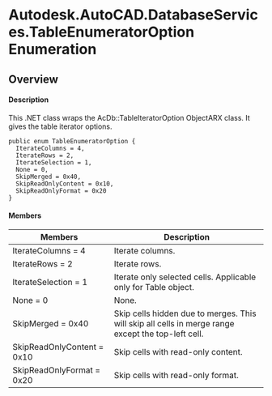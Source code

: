 # Autodesk.AutoCAD.DatabaseServices.TableEnumeratorOption Enumeration

## Overview

#### Description
This .NET class wraps the AcDb::TableIteratorOption ObjectARX class. It gives the table iterator options.
```text
public enum TableEnumeratorOption {
  IterateColumns = 4,
  IterateRows = 2,
  IterateSelection = 1,
  None = 0,
  SkipMerged = 0x40,
  SkipReadOnlyContent = 0x10,
  SkipReadOnlyFormat = 0x20
}
```

#### Members

| Members | Description |
| --- | --- |
| IterateColumns = 4 | Iterate columns. |
| IterateRows = 2 | Iterate rows. |
| IterateSelection = 1 | Iterate only selected cells. Applicable only for Table object. |
| None = 0 | None. |
| SkipMerged = 0x40 | Skip cells hidden due to merges. This will skip all cells in merge range except the top-left cell. |
| SkipReadOnlyContent = 0x10 | Skip cells with read-only content. |
| SkipReadOnlyFormat = 0x20 | Skip cells with read-only format. |